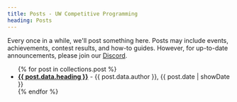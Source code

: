 ```yaml
---
title: Posts - UW Competitive Programming
heading: Posts
---
```


Every once in a while, we'll post something here. Posts may include events, achievements, contest results, and how-to guides. However, for up-to-date announcements, please join our [Discord](https://discord.gg/KkyKMrfs).

<ul>
{% for post in collections.post %}
<li>
<a href="{{ post.url }}"><b>{{ post.data.heading }}</b></a> - {{ post.data.author }}, {{ post.date | showDate }}
</li>
{% endfor %}
</ul>
